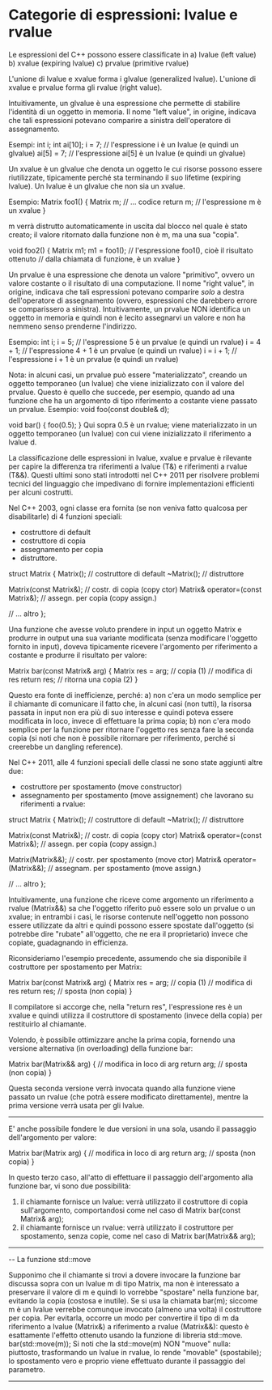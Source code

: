 # Categorie di espressioni: lvalue e rvalue

Le espressioni del C++ possono essere classificate in
  a) lvalue  (left value)
  b) xvalue  (expiring lvalue)
  c) prvalue (primitive rvalue)

L'unione di lvalue e xvalue forma i glvalue (generalized lvalue).
L'unione di xvalue e prvalue forma gli rvalue (right value).

Intuitivamente, un glvalue è una espressione che permette di stabilire
l'identità di un oggetto in memoria.
Il nome "left value", in origine, indicava che tali espressioni
potevano comparire a sinistra dell'operatore di assegnamento.

Esempi:
  int i;
  int ai[10];
  i = 7;     // l'espressione i è un lvalue (e quindi un glvalue)
  ai[5] = 7; // l'espressione ai[5] è un lvalue (e quindi un glvalue)

Un xvalue è un glvalue che denota un oggetto le cui risorse
possono essere riutilizzate, tipicamente perché sta terminando
il suo lifetime (expiring lvalue).
Un lvalue è un glvalue che non sia un xvalue.

Esempio:
Matrix foo1() {
  Matrix m;
  // ... codice
  return m; // l'espressione m è un xvalue
}

m verrà distrutto automaticamente in uscita dal blocco nel quale è stato
creato; il valore ritornato dalla funzione non è m, ma una sua "copia".

void foo2() {
  Matrix m1;
  m1 = foo1(); // l'espressione foo1(), cioè il risultato ottenuto
               // dalla chiamata di funzione, è un xvalue
}

Un prvalue è una espressione che denota un valore "primitivo",
ovvero un valore costante o il risultato di una computazione.
Il nome "right value", in origine, indicava che tali espressioni
potevano comparire *solo* a destra dell'operatore di assegnamento
(ovvero, espressioni che darebbero errore se comparissero a sinistra).
Intuitivamente, un prvalue NON identifica un oggetto in memoria e quindi
non è lecito assegnarvi un valore e non ha nemmeno senso prenderne
l'indirizzo.

Esempio:
  int i;
  i = 5;     // l'espressione 5 è un prvalue (e quindi un rvalue)
  i = 4 + 1; // l'espressione 4 + 1 è un prvalue (e quindi un rvalue)
  i = i + 1; // l'espressione i + 1 è un prvalue (e quindi un rvalue)

Nota: in alcuni casi, un prvalue può essere "materializzato", creando un
oggetto temporaneo (un lvalue) che viene inizializzato con il valore
del prvalue. Questo è quello che succede, per esempio, quando ad una
funzione che ha un argomento di tipo riferimento a costante viene
passato un prvalue.
Esempio:
  void foo(const double& d);

  void bar() {
    foo(0.5);
  }
Qui sopra 0.5 è un rvalue; viene materializzato in un oggetto temporaneo
(un lvalue) con cui viene inizializzato il riferimento a lvalue d.

La classificazione delle espressioni in lvalue, xvalue e prvalue
è rilevante per capire la differenza tra riferimenti a lvalue (T&)
e riferimenti a rvalue (T&&). Questi ultimi sono stati introdotti
nel C++ 2011 per risolvere problemi tecnici del linguaggio che
impedivano di fornire implementazioni efficienti per alcuni
costrutti.

Nel C++ 2003, ogni classe era fornita (se non veniva fatto qualcosa
per disabilitarle) di 4 funzioni speciali:
  * costruttore di default
  * costruttore di copia
  * assegnamento per copia
  * distruttore.

struct Matrix {
  Matrix();  // costruttore di default
  ~Matrix(); // distruttore

  Matrix(const Matrix&);            // costr. di copia (copy ctor)
  Matrix& operator=(const Matrix&); // assegn. per copia (copy assign.)

  // ... altro
};

Una funzione che avesse voluto prendere in input un oggetto Matrix
e produrre in output una sua variante modificata (senza modificare
l'oggetto fornito in input), doveva tipicamente ricevere l'argomento
per riferimento a costante e produrre il risultato per valore:

Matrix bar(const Matrix& arg) {
  Matrix res = arg; // copia (1)
  // modifica di res
  return res; // ritorna una copia (2)
}

Questo era fonte di inefficienze, perché:
  a) non c'era un modo semplice per il chiamante di comunicare
     il fatto che, in alcuni casi (non tutti), la risorsa passata in input
     non era più di suo interesse e quindi poteva essere modificata
     in loco, invece di effettuare la prima copia;
  b) non c'era modo semplice per la funzione per ritornare l'oggetto
     res senza fare la seconda copia (si noti che non è possibile
     ritornare per riferimento, perché si creerebbe un dangling reference).

Nel C++ 2011, alle 4 funzioni speciali delle classi ne sono state
aggiunti altre due:
  * costruttore per spostamento (move constructor)
  * assegnamento per spostamento (move assignement)
che lavorano su riferimenti a rvalue:

struct Matrix {
  Matrix();  // costruttore di default
  ~Matrix(); // distruttore

  Matrix(const Matrix&);            // costr. di copia (copy ctor)
  Matrix& operator=(const Matrix&); // assegn. per copia (copy assign.)

  Matrix(Matrix&&);            // costr. per spostamento (move ctor)
  Matrix& operator=(Matrix&&); // assegnam. per spostamento (move assign.)

  // ... altro
};

Intuitivamente, una funzione che riceve come argomento un riferimento
a rvalue (Matrix&&) sa che l'oggetto riferito può essere solo un
prvalue o un xvalue; in entrambi i casi, le risorse contenute
nell'oggetto non possono essere utilizzate da altri e quindi possono
essere spostate dall'oggetto (si potrebbe dire "rubate" all'oggetto,
che ne era il proprietario) invece che copiate, guadagnando in efficienza.

Riconsideriamo l'esempio precedente, assumendo che sia disponibile
il costruttore per spostamento per Matrix:

Matrix bar(const Matrix& arg) {
  Matrix res = arg; // copia (1)
  // modifica di res
  return res; // sposta (non copia)
}

Il compilatore si accorge che, nella "return res", l'espressione res
è un xvalue e quindi utilizza il costruttore di spostamento (invece
della copia) per restituirlo al chiamante.

Volendo, è possibile ottimizzare anche la prima copia, fornendo una
versione alternativa (in overloading) della funzione bar:

Matrix bar(Matrix&& arg) {
  // modifica in loco di arg
  return arg; // sposta (non copia)
}

Questa seconda versione verrà invocata quando alla funzione viene
passato un rvalue (che potrà essere modificato direttamente),
mentre la prima versione verrà usata per gli lvalue.

----------------------------------------------------------------------

E' anche possibile fondere le due versioni in una sola,
usando il passaggio dell'argomento per valore:

Matrix bar(Matrix arg) {
  // modifica in loco di arg
  return arg; // sposta (non copia)
}

In questo terzo caso, all'atto di effettuare il passaggio dell'argomento
alla funzione bar, vi sono due possibilità:
  1) il chiamante fornisce un lvalue:
     verrà utilizzato il costruttore di copia sull'argomento,
     comportandosi come nel caso di Matrix bar(const Matrix& arg);
  2) il chiamante fornisce un rvalue:
     verrà utilizzato il costruttore per spostamento,
     senza copie, come nel caso di Matrix bar(Matrix&& arg);

-------------------------------------------------------------------

-- La funzione std::move

Supponimo che il chiamante si trovi a dovere invocare la funzione bar
discussa sopra con un lvalue m di tipo Matrix, ma non è interessato
a preservare il valore di m e quindi lo vorrebbe "spostare" nella
funzione bar, evitando la copia (costosa e inutile).
Se si usa la chiamata
  bar(m);
siccome m è un lvalue verrebbe comunque invocato (almeno una volta)
il costruttore per copia. Per evitarla, occorre un modo per convertire
il tipo di m da riferimento a lvalue (Matrix&) a riferimento a rvalue
(Matrix&&): questo è esattamente l'effetto ottenuto usando la funzione
di libreria std::move.
  bar(std::move(m));
Si noti che la std::move(m) NON "muove" nulla: piuttosto, trasformando
un lvalue in rvalue, lo rende "movable" (spostabile); lo spostamento
vero e proprio viene effettuato durante il passaggio del parametro.

-------------------------------------------------------------------